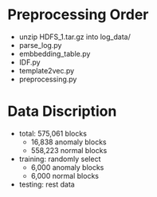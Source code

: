 # Preprocessing Order
* unzip HDFS_1.tar.gz into log_data/
* parse_log.py
* embbedding_table.py
* IDF.py
* template2vec.py
* preprocessing.py

# Data Discription
* total: 575,061 blocks
    - 16,838 anomaly blocks
    - 558,223 normal blocks
* training: randomly select
    - 6,000 anomaly blocks
    - 6,000 normal blocks
* testing: rest data